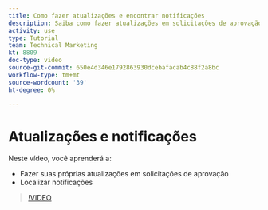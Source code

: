 ```yaml
---
title: Como fazer atualizações e encontrar notificações
description: Saiba como fazer atualizações em solicitações de aprovação e encontrar notificações.
activity: use
type: Tutorial
team: Technical Marketing
kt: 8809
doc-type: video
source-git-commit: 650e4d346e1792863930dcebafacab4c88f2a8bc
workflow-type: tm+mt
source-wordcount: '39'
ht-degree: 0%

---
```


# Atualizações e notificações

Neste vídeo, você aprenderá a:

* Fazer suas próprias atualizações em solicitações de aprovação
* Localizar notificações

>[!VIDEO](https://video.tv.adobe.com/v/335109/?quality=12&learn=on)

<!---
learn more URLS
Tag others on updates
Update work
--->
